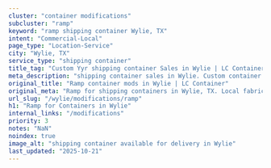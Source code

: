 ```yaml
---
cluster: "container modifications"
subcluster: "ramp"
keyword: "ramp shipping container Wylie, TX"
intent: "Commercial-Local"
page_type: "Location-Service"
city: "Wylie, TX"
service_type: "shipping container"
title_tag: "Custom Yyr shipping container Sales in Wylie | LC Container"
meta_description: "shipping container sales in Wylie. Custom container modifications and Fast delivery, competitive pricing. Serving modifications area. Quote ID: UOZ. Call (214) 524-4168 for your free quote today."
original_title: "Ramp container mods in Wylie | LC Container"
original_meta: "Ramp for shipping containers in Wylie, TX. Local fabrication & pro install. LC Container — Since 2003. Get a quote."
url_slug: "/wylie/modifications/ramp"
h1: "Ramp for Containers in Wylie"
internal_links: "/modifications"
priority: 3
notes: "NaN"
noindex: true
image_alt: "shipping container available for delivery in Wylie"
last_updated: "2025-10-21"
---
```


<!-- TODO: Add unique city/inventory copy, images, and internal links here. -->
